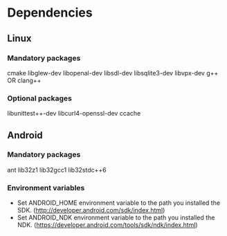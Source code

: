 # Dependencies

## Linux

### Mandatory packages
cmake libglew-dev libopenal-dev libsdl-dev libsqlite3-dev libvpx-dev
g++ OR clang++

### Optional packages
libunittest++-dev libcurl4-openssl-dev ccache

## Android

### Mandatory packages
ant lib32z1 lib32gcc1 lib32stdc++6

### Environment variables
* Set ANDROID_HOME environment variable to the path you installed the SDK. (http://developer.android.com/sdk/index.html)
* Set ANDROID_NDK environment variable to the path you installed the NDK. (https://developer.android.com/tools/sdk/ndk/index.html)
